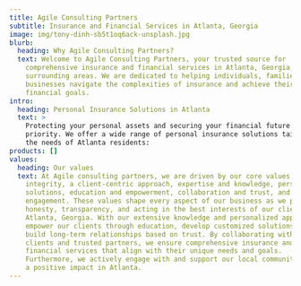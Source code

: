 ```yaml
---
title: Agile Consulting Partners
subtitle: Insurance and Financial Services in Atlanta, Georgia
image: img/tony-dinh-sb5t1oq6ack-unsplash.jpg
blurb:
  heading: Why Agile Consulting Partners?
  text: Welcome to Agile Consulting Partners, your trusted source for
    comprehensive insurance and financial services in Atlanta, Georgia, and the
    surrounding areas. We are dedicated to helping individuals, families, and
    businesses navigate the complexities of insurance and achieve their
    financial goals.
intro:
  heading: Personal Insurance Solutions in Atlanta
  text: >
    Protecting your personal assets and securing your financial future is our
    priority. We offer a wide range of personal insurance solutions tailored to
    the needs of Atlanta residents:
products: []
values:
  heading: Our values
  text: At Agile consulting partners, we are driven by our core values of
    integrity, a client-centric approach, expertise and knowledge, personalized
    solutions, education and empowerment, collaboration and trust, and community
    engagement. These values shape every aspect of our business as we prioritize
    honesty, transparency, and acting in the best interests of our clients in
    Atlanta, Georgia. With our extensive knowledge and personalized approach, we
    empower our clients through education, develop customized solutions, and
    build long-term relationships based on trust. By collaborating with our
    clients and trusted partners, we ensure comprehensive insurance and
    financial services that align with their unique needs and goals.
    Furthermore, we actively engage with and support our local community, making
    a positive impact in Atlanta.
---
```

